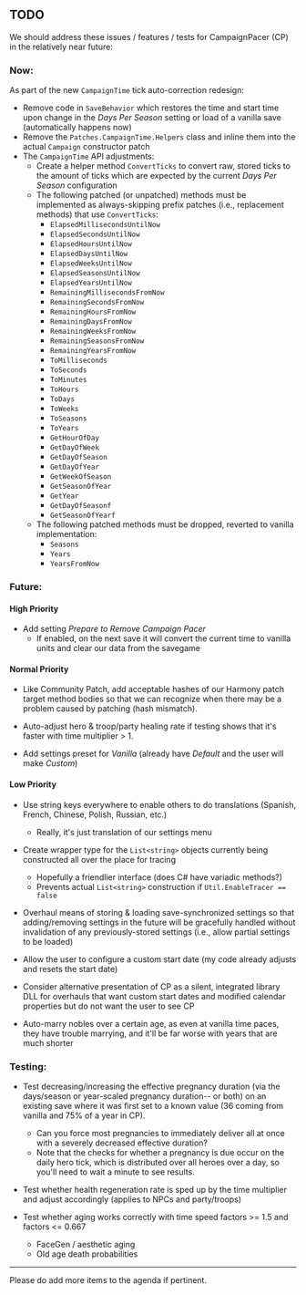 ## TODO

We should address these issues / features / tests for CampaignPacer (CP) in the relatively near future:

### Now:

As part of the new `CampaignTime` tick auto-correction redesign:

- Remove code in `SaveBehavior` which restores the time and start time upon change in the *Days Per Season* setting or load of a vanilla save (automatically happens now)
- Remove the `Patches.CampaignTime.Helpers` class and inline them into the actual `Campaign` constructor patch
- The `CampaignTime` API adjustments:
  - Create a helper method `ConvertTicks` to convert raw, stored ticks to the amount of ticks which are expected by the current *Days Per Season* configuration
  - The following patched (or unpatched) methods must be implemented as always-skipping prefix patches (i.e., replacement methods) that use `ConvertTicks`:
    - `ElapsedMillisecondsUntilNow`
    - `ElapsedSecondsUntilNow`
    - `ElapsedHoursUntilNow`
    - `ElapsedDaysUntilNow`
    - `ElapsedWeeksUntilNow`
    - `ElapsedSeasonsUntilNow`
    - `ElapsedYearsUntilNow`
    - `RemainingMillisecondsFromNow`
    - `RemainingSecondsFromNow`
    - `RemainingHoursFromNow`
    - `RemainingDaysFromNow`
    - `RemainingWeeksFromNow`
    - `RemainingSeasonsFromNow`
    - `RemainingYearsFromNow`
    - `ToMilliseconds`
    - `ToSeconds`
    - `ToMinutes`
    - `ToHours`
    - `ToDays`
    - `ToWeeks`
    - `ToSeasons`
    - `ToYears`
    - `GetHourOfDay`
    - `GetDayOfWeek`
    - `GetDayOfSeason`
    - `GetDayOfYear`
    - `GetWeekOfSeason`
    - `GetSeasonOfYear`
    - `GetYear`
    - `GetDayOfSeasonf`
    - `GetSeasonOfYearf`
  - The following patched methods must be dropped, reverted to vanilla implementation:
    - `Seasons`
    - `Years`
    - `YearsFromNow`

### Future:

#### High Priority

- Add setting *Prepare to Remove Campaign Pacer*
  - If enabled, on the next save it will convert the current time to vanilla units and clear our data from the savegame


#### Normal Priority

- Like Community Patch, add acceptable hashes of our Harmony patch target method bodies so that we can recognize when there may be a problem caused by patching (hash mismatch).

- Auto-adjust hero & troop/party healing rate if testing shows that it's faster with time multiplier > 1.

- Add settings preset for *Vanilla* (already have *Default* and the user will make *Custom*)


#### Low Priority

- Use string keys everywhere to enable others to do translations (Spanish, French, Chinese, Polish, Russian, etc.)
  - Really, it's just translation of our settings menu

- Create wrapper type for the `List<string>` objects currently being constructed all over the place for tracing
  - Hopefully a friendlier interface (does C# have variadic methods?)
  - Prevents actual `List<string>` construction if `Util.EnableTracer == false`

- Overhaul means of storing & loading save-synchronized settings so that adding/removing settings in the future will be gracefully handled without invalidation of any previously-stored settings (i.e., allow partial settings to be loaded)

- Allow the user to configure a custom start date (my code already adjusts and resets the start date)

- Consider alternative presentation of CP as a silent, integrated library DLL for overhauls that want custom start dates and modified calendar properties but do not want the user to see CP

- Auto-marry nobles over a certain age, as even at vanilla time paces, they have trouble marrying, and it'll be far worse with years that are much shorter


### Testing:

- Test decreasing/increasing the effective pregnancy duration (via the days/season or year-scaled pregnancy duration-- or both) on an existing save where it was first set to a known value (36 coming from vanilla and 75% of a year in CP).
  - Can you force most pregnancies to immediately deliver all at once with a severely decreased effective duration?
  - Note that the checks for whether a pregnancy is due occur on the daily hero tick, which is distributed over all heroes over a day, so you'll need to wait a minute to see results.

- Test whether health regeneration rate is sped up by the time multiplier and adjust accordingly (applies to NPCs and party/troops)

- Test whether aging works correctly with time speed factors >= 1.5 and factors <= 0.667
  - FaceGen / aesthetic aging
  - Old age death probabilities 

---

Please do add more items to the agenda if pertinent.
